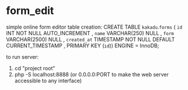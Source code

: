 # form_edit
simple online form editor
 table creation:
 CREATE TABLE `kakadu`.`forms` ( `id` INT NOT NULL AUTO_INCREMENT , `name` VARCHAR(250) NULL , `form` VARCHAR(2500) NULL , `created_at` TIMESTAMP NOT NULL DEFAULT CURRENT_TIMESTAMP , PRIMARY KEY (`id`)) ENGINE = InnoDB;

 to run server: 
 1. cd "project root"
 2. php -S localhost:8888   (or 0.0.0.0:PORT to make the web server accessible to any interface)
